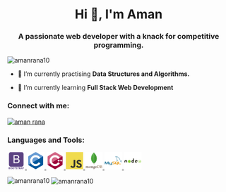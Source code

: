 <h1 align="center">Hi 👋, I'm Aman</h1>
<h3 align="center">A passionate web developer with a knack for competitive programming.</h3>

<p align="left"> <img src="https://komarev.com/ghpvc/?username=amanrana10&label=Profile%20views&color=0e75b6&style=flat" alt="amanrana10" /> </p>

- 🔭 I’m currently practising **Data Structures and Algorithms.**

- 🌱 I’m currently learning **Full Stack Web Development**

<h3 align="left">Connect with me:</h3>
<p align="left">
<a href="https://linkedin.com/in/aman rana" target="blank"><img align="center" src="https://raw.githubusercontent.com/rahuldkjain/github-profile-readme-generator/master/src/images/icons/Social/linked-in-alt.svg" alt="aman rana" height="30" width="40" /></a>
</p>

<h3 align="left">Languages and Tools:</h3>
<p align="left"> <a href="https://getbootstrap.com" target="_blank"> <img src="https://raw.githubusercontent.com/devicons/devicon/master/icons/bootstrap/bootstrap-plain-wordmark.svg" alt="bootstrap" width="40" height="40"/> </a> <a href="https://www.cprogramming.com/" target="_blank"> <img src="https://raw.githubusercontent.com/devicons/devicon/master/icons/c/c-original.svg" alt="c" width="40" height="40"/> </a> <a href="https://www.w3schools.com/cpp/" target="_blank"> <img src="https://raw.githubusercontent.com/devicons/devicon/master/icons/cplusplus/cplusplus-original.svg" alt="cplusplus" width="40" height="40"/> </a> <a href="https://developer.mozilla.org/en-US/docs/Web/JavaScript" target="_blank"> <img src="https://raw.githubusercontent.com/devicons/devicon/master/icons/javascript/javascript-original.svg" alt="javascript" width="40" height="40"/> </a> <a href="https://www.mongodb.com/" target="_blank"> <img src="https://raw.githubusercontent.com/devicons/devicon/master/icons/mongodb/mongodb-original-wordmark.svg" alt="mongodb" width="40" height="40"/> </a> <a href="https://www.mysql.com/" target="_blank"> <img src="https://raw.githubusercontent.com/devicons/devicon/master/icons/mysql/mysql-original-wordmark.svg" alt="mysql" width="40" height="40"/> </a> <a href="https://nodejs.org" target="_blank"> <img src="https://raw.githubusercontent.com/devicons/devicon/master/icons/nodejs/nodejs-original-wordmark.svg" alt="nodejs" width="40" height="40"/> </a> </p>

<p><img align="left" src="https://github-readme-stats.vercel.app/api/top-langs?username=amanrana10&show_icons=true&locale=en&layout=compact" alt="amanrana10" /></p>

<p>&nbsp;<img align="center" src="https://github-readme-stats.vercel.app/api?username=amanrana10&show_icons=true&locale=en" alt="amanrana10" /></p>
